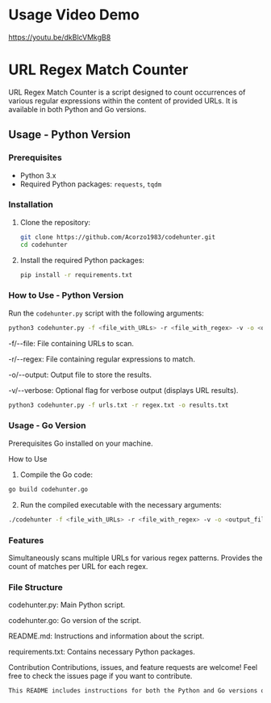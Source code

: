 # Usage Video Demo
https://youtu.be/dkBlcVMkgB8

# URL Regex Match Counter

URL Regex Match Counter is a script designed to count occurrences of various regular expressions within the content of provided URLs. It is available in both Python and Go versions.

## Usage - Python Version

### Prerequisites

- Python 3.x
- Required Python packages: `requests`, `tqdm`

### Installation

1. Clone the repository:
    ```bash
    git clone https://github.com/Acorzo1983/codehunter.git
    cd codehunter
    ```

2. Install the required Python packages:
    ```bash
    pip install -r requirements.txt
    ```

### How to Use - Python Version

Run the `codehunter.py` script with the following arguments:

```bash
python3 codehunter.py -f <file_with_URLs> -r <file_with_regex> -v -o <output_file>
```

-f/--file: File containing URLs to scan.

-r/--regex: File containing regular expressions to match.

-o/--output: Output file to store the results.

-v/--verbose: Optional flag for verbose output (displays URL results).


```bash
python3 codehunter.py -f urls.txt -r regex.txt -o results.txt
```

### Usage - Go Version

Prerequisites
Go installed on your machine.

How to Use
1. Compile the Go code:

```bash
go build codehunter.go
```

2. Run the compiled executable with the necessary arguments:

```bash
./codehunter -f <file_with_URLs> -r <file_with_regex> -v -o <output_file>
```

### Features
Simultaneously scans multiple URLs for various regex patterns.
Provides the count of matches per URL for each regex.

### File Structure
codehunter.py: Main Python script.

codehunter.go: Go version of the script.

README.md: Instructions and information about the script.

requirements.txt: Contains necessary Python packages.

Contribution
Contributions, issues, and feature requests are welcome! Feel free to check the issues page if you want to contribute.

```bash
This README includes instructions for both the Python and Go versions of the script. Feel free to adjust it further or add more details as needed.
```


